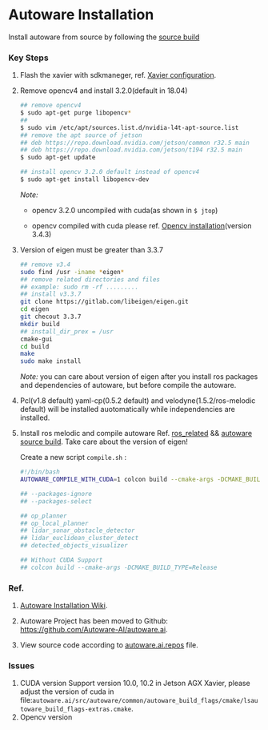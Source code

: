 # Autoware Installation

Install autoware from source by following the [source build](https://gitlab.com/autowarefoundation/autoware.ai/autoware/-/wikis/Source-Build)

### Key Steps

1. Flash the xavier with sdkmaneger, ref. [Xavier configuration](xavier_configuration.md).

2. Remove opencv4 and install 3.2.0(default in 18.04)

    ```bash
    ## remove opencv4
    $ sudo apt-get purge libopencv*
    ##
    $ sudo vim /etc/apt/sources.list.d/nvidia-l4t-apt-source.list
    ## remove the apt source of jetson
    ## deb https://repo.download.nvidia.com/jetson/common r32.5 main
    ## deb https://repo.download.nvidia.com/jetson/t194 r32.5 main
    $ sudo apt-get update
    ```

    ```bash
    ## install opencv 3.2.0 default instead of opencv4
    $ sudo apt-get install libopencv-dev
    ```

    *Note:*

    * opencv 3.2.0 uncompiled with cuda(as shown in `$ jtop`)

    * opencv compiled with cuda please ref. [Opencv installation](opencv_install.md)(version 3.4.3)

3. Version of eigen must be greater than 3.3.7

    ```bash
    ## remove v3.4
    sudo find /usr -iname *eigen*
    ## remove related directories and files
    ## example: sudo rm -rf .........
    ## install v3.3.7
    git clone https://gitlab.com/libeigen/eigen.git
    cd eigen
    git checout 3.3.7
    mkdir build
    ## install_dir_prex = /usr
    cmake-gui
    cd build
    make 
    sudo make install
    ```

    *Note:* you can care about version of eigen after you install ros packages and dependencies of autoware, but before compile the autoware.

4. Pcl(v1.8 default)  yaml-cp(0.5.2 default) and velodyne(1.5.2/ros-melodic default) will be installed auotomatically while independencies are installed.


5. Install ros melodic and compile autoware
    Ref. [ros_related](ros_related.md) && [autoware source build](https://github.com/Autoware-AI/autoware.ai/wiki/Source-Build).
    Take care about the version of eigen!

    Create a new script `compile.sh` :
    ```bash
    #!/bin/bash
    AUTOWARE_COMPILE_WITH_CUDA=1 colcon build --cmake-args -DCMAKE_BUILD_TYPE=Release --packages-select op_global_planner

    ## --packages-ignore
    ## --packages-select

    ## op_planner 
    ## op_local_planner 
    ## lidar_sonar_obstacle_detector 
    ## lidar_euclidean_cluster_detect
    ## detected_objects_visualizer 

    ## Without CUDA Support
    ## colcon build --cmake-args -DCMAKE_BUILD_TYPE=Release
    ```

### Ref.

1. [Autoware Installation Wiki](https://gitlab.com/autowarefoundation/autoware.ai/autoware/-/wikis/Installation).

2. Autoware Project has been moved to Github: https://github.com/Autoware-AI/autoware.ai.

3. View source code according to [autoware.ai.repos](https://github.com/Autoware-AI/autoware.ai/blob/master/autoware.ai.repos) file.


### Issues
1. CUDA version
Support version 10.0, 10.2 in Jetson AGX Xavier, please adjust the version of cuda in file:`autoware.ai/src/autoware/common/autoware_build_flags/cmake/lsautoware_build_flags-extras.cmake`.
2. Opencv version


